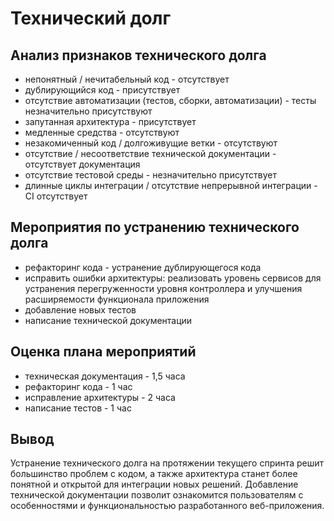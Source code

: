 # Технический долг

## Анализ признаков технического долга

* непонятный / нечитабельный код - отсутствует
* дублирующийся код - присутствует     
* отсутствие автоматизации (тестов, сборки, автоматизации) - тесты незначительно присутствуют
* запутанная архитектура - присутствует
* медленные средства - отсутствуют
* незакомиченный код / долгоживущие ветки - отсутствуют
* отсутствие / несоответствие технической документации - отсутствует документация
* отсутствие тестовой среды - незначительно присутствует
* длинные циклы интеграции / отсутствие непрерывной интеграции - CI отсутствует 

## Мероприятия по устранению технического долга

* рефакторинг кода -  устранение дублирующегося кода  
* исправить ошибки архитектуры: реализовать уровень сервисов для устранения перегруженности уровня контроллера и улучшения расширяемости функционала приложения
* добавление новых тестов   
* написание технической документации

## Оценка плана мероприятий

* техническая документация - 1,5 часа
* рефакторинг кода - 1 час  
* исправление архитектуры - 2 часа  
* написание тестов - 1 час

## Вывод

 Устранение технического долга на протяжении текущего спринта решит большинство проблем с кодом, а также архитектура станет более понятной и открытой для интеграции новых решений. Добавление технической документации позволит ознакомится пользователям с особенностями и функциональностью разработанного веб-приложения. 
